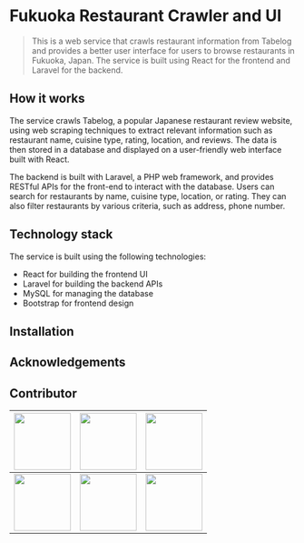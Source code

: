 # Fukuoka Restaurant Crawler and UI
> This is a web service that crawls restaurant information from Tabelog and provides a better user interface for users to browse restaurants in Fukuoka, Japan. The service is built using React for the frontend and Laravel for the backend.

## How it works
The service crawls Tabelog, a popular Japanese restaurant review website, using web scraping techniques to extract relevant information such as restaurant name, cuisine type, rating, location, and reviews. The data is then stored in a database and displayed on a user-friendly web interface built with React.

The backend is built with Laravel, a PHP web framework, and provides RESTful APIs for the front-end to interact with the database. Users can search for restaurants by name, cuisine type, location, or rating. They can also filter restaurants by various criteria, such as address, phone number.

## Technology stack
The service is built using the following technologies:

- React for building the frontend UI
- Laravel for building the backend APIs
- MySQL for managing the database
- Bootstrap for frontend design
<!-- - Docker for containerization and deployment -->

## Installation
<!--
To run the service locally, you can follow these steps:

Clone the repository: git clone https://github.com/your-username/fukuoka-restaurant-crawler.git
Install the dependencies for the back-end: cd backend && composer install
Set up the database: php artisan migrate
Start the back-end server: php artisan serve
Install the dependencies for the front-end: cd frontend && npm install
Start the front-end server: npm start
Open your web browser and go to http://localhost:3000
Deployment
To deploy the service, you can use Docker:

Build the Docker image: docker build -t fukuoka-restaurant-crawler .
Run the Docker container: docker run -p 80:80 fukuoka-restaurant-crawler
Open your web browser and go to http://localhost
You can also deploy the service to a cloud platform such as AWS or Heroku.
-->

## Acknowledgements
<!-- This project is based on the tutorial Build a Web Scraper with Flask and Scrapy by Miguel Grinberg. The front-end design is inspired by the restaurant review website Yelp. -->

## Contributor
| <a href="https://github.com/devYuMinKim"><img src="https://avatars.githubusercontent.com/u/55650732?v=4" width="100" height="100"/></a>  | <a href="https://github.com/jeongwonkimT3T"><img src="https://avatars.githubusercontent.com/u/113046042?v=4" width="100" height="100"/></a> |  <a href="https://github.com/Hyn2"><img src="https://avatars.githubusercontent.com/u/125263770?v=4" width="100" height="100"/></a>   |
| :--------------------------------------------------------------------------------------------------------------------------------------: | :-----------------------------------------------------------------------------------------------------------------------------------------: | :----------------------------------------------------------------------------------------------------------------------------------: |
| <a href="https://github.com/JOHYEONJUN39"><img src="https://avatars.githubusercontent.com/u/93760720?v=4" width="100" height="100"/></a> |   <a href="https://github.com/hipo-panda"><img src="https://avatars.githubusercontent.com/u/120406781?v=4" width="100" height="100"/></a>   | <a href="https://github.com/0gene68"><img src="https://avatars.githubusercontent.com/u/126875714?v=4" width="100" height="100"/></a> |
